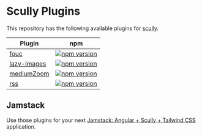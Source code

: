 # Scully Plugins

This repository has the following available plugins for [scully](https://github.com/scullyio/scully).

| Plugin                                                                                            | npm                                                                                                                                                 |
| ------------------------------------------------------------------------------------------------- | --------------------------------------------------------------------------------------------------------------------------------------------------- |
| [fouc](https://github.com/notiz-dev/scully-plugins/tree/master/plugins/fouc#readme)               | [![npm version](https://badge.fury.io/js/%40notiz%2Fscully-plugin-fouc.svg)](https://www.npmjs.com/package/@notiz/scully-plugin-fouc)               |
| [lazy-images](https://github.com/notiz-dev/scully-plugins/tree/master/plugins/lazy-images#readme) | [![npm version](https://badge.fury.io/js/%40notiz%2Fscully-plugin-lazy-images.svg)](https://www.npmjs.com/package/@notiz/scully-plugin-lazy-images) |
| [mediumZoom](https://github.com/notiz-dev/scully-plugins/tree/master/plugins/medium-zoom#readme)  | [![npm version](https://badge.fury.io/js/%40notiz%2Fscully-plugin-medium-zoom.svg)](https://www.npmjs.com/package/@notiz/scully-plugin-medium-zoom) |
| [rss](https://github.com/notiz-dev/scully-plugins/tree/master/plugins/rss#readme)                 | [![npm version](https://badge.fury.io/js/%40notiz%2Fscully-plugin-rss.svg)](https://www.npmjs.com/package/@notiz/scully-plugin-rss)                 |

## Jamstack

Use those plugins for your next [Jamstack: Angular + Scully + Tailwind CSS](https://notiz.dev/blog/jamstack-angular-scully-tailwind-css) application.
